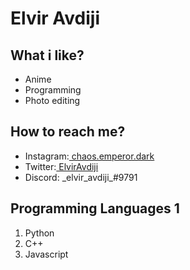 <h1>Elvir Avdiji</h1>
<h2>What i like?</h2>
<ul>
<li>Anime</li>
<li>Programming</li>
<li>Photo editing</li>
</ul>
<h2>How to reach me?</h2>
<ul>
<li name="instagram">Instagram:<a href="https://instagram.com/chaos.emperor.dark/"> chaos.emperor.dark</a></li>
<li name="twitter">Twitter:<a href="https://twitter.com/ElvirAvdiji"> ElvirAvdiji</a></li>
<li name="discord">Discord: _elvir_avdiji_#9791</li>
</ul>
<h2>Programming Languages 1</h2>
<ol>
<li> Python</li>
<li>C++</li>
<li>Javascript</li>
</ol>